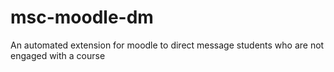 msc-moodle-dm
=============

An automated extension for moodle to direct message students who are not engaged with a course
